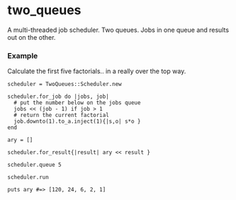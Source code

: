 two_queues
==========

A multi-threaded job scheduler. Two queues. Jobs in one queue and results out on the other.

### Example

Calculate the first five factorials.. in a really over the top way.

```
scheduler = TwoQueues::Scheduler.new

scheduler.for_job do |jobs, job|
  # put the number below on the jobs queue
  jobs << (job - 1) if job > 1
  # return the current factorial
  job.downto(1).to_a.inject(1){|s,o| s*o }
end

ary = []

scheduler.for_result{|result| ary << result }

scheduler.queue 5

scheduler.run

puts ary #=> [120, 24, 6, 2, 1]
```
